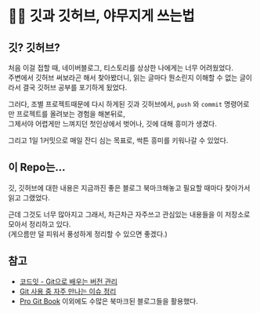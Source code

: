 # 🍰🍴 깃과 깃허브, 야무지게 쓰는법

## 깃? 깃허브?  

처음 이걸 접할 때, 네이버블로그, 티스토리를 상상한 나에게는 너무 어려웠었다.  
주변에서 깃허브 써보라곤 해서 찾아봤더니, 읽는 글마다 뭔소린지 이해할 수 없는 글이라서 결국 깃허브 공부를 포기하게 됬었다.

그러다, 조별 프로젝트때문에 다시 하게된 깃과 깃허브에서, ```push``` 와 ```commit``` 명령어로만 프로젝트를 올려보는 경험을 해본뒤로,  
그제서야 어렵게만 느껴지던 첫인상에서 벗어나, 깃에 대해 흥미가 생겼다. 

그리고 1일 1커밋으로 매일 잔디 심는 목표로, 싹튼 흥미를 키워나갈 수 있었다.

## 이 Repo는...

깃, 깃허브에 대한 내용은 지금까진 좋은 블로그 북마크해놓고 필요할 때마다 찾아가서 읽고 그랬었다.

근데 그것도 너무 많아지고 그래서, 차근차근 자주쓰고 관심있는 내용들을 이 저장소로 모아서 정리하고 있다.   
(게으름만 덜 피워서 풍성하게 정리할 수 있으면 좋겠다.)

## 참고

- [코드잇 - Git으로 배우는 버전 관리](https://www.codeit.kr/courses/version-control-with-git)
- [Git 사용 중 자주 만나는 이슈 정리](https://parksb.github.io/article/28.html)
- [Pro Git Book](https://git-scm.com/book/ko/v2)
이외에도 수많은 북마크된 블로그들을 활용했다.
